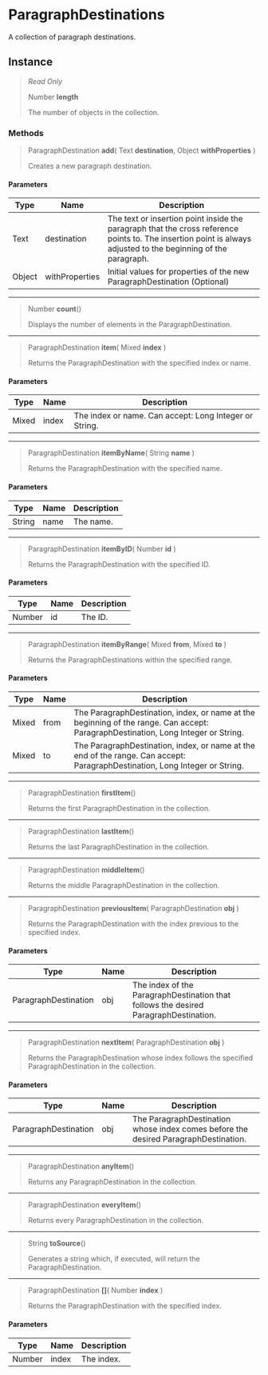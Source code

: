 # ParagraphDestinations
A collection of paragraph destinations.

## Instance
> *Read Only* 
> 
> Number **length** 
>
> The number of objects in the collection.

### Methods
> ParagraphDestination **add**( Text **destination**, Object **withProperties** )
> 
> Creates a new paragraph destination.
#### Parameters
| Type | Name | Description |
|---|---|---|
| Text | destination | The text or insertion point inside the paragraph that the cross reference points to. The insertion point is always adjusted to the beginning of the paragraph. |
| Object | withProperties | Initial values for properties of the new ParagraphDestination (Optional) |

*** 
> Number **count**()
> 
> Displays the number of elements in the ParagraphDestination.
*** 
> ParagraphDestination **item**( Mixed **index** )
> 
> Returns the ParagraphDestination with the specified index or name.
#### Parameters
| Type | Name | Description |
|---|---|---|
| Mixed | index | The index or name. Can accept: Long Integer or String. |

*** 
> ParagraphDestination **itemByName**( String **name** )
> 
> Returns the ParagraphDestination with the specified name.
#### Parameters
| Type | Name | Description |
|---|---|---|
| String | name | The name. |

*** 
> ParagraphDestination **itemByID**( Number **id** )
> 
> Returns the ParagraphDestination with the specified ID.
#### Parameters
| Type | Name | Description |
|---|---|---|
| Number | id | The ID. |

*** 
> ParagraphDestination **itemByRange**( Mixed **from**, Mixed **to** )
> 
> Returns the ParagraphDestinations within the specified range.
#### Parameters
| Type | Name | Description |
|---|---|---|
| Mixed | from | The ParagraphDestination, index, or name at the beginning of the range. Can accept: ParagraphDestination, Long Integer or String. |
| Mixed | to | The ParagraphDestination, index, or name at the end of the range. Can accept: ParagraphDestination, Long Integer or String. |

*** 
> ParagraphDestination **firstItem**()
> 
> Returns the first ParagraphDestination in the collection.
*** 
> ParagraphDestination **lastItem**()
> 
> Returns the last ParagraphDestination in the collection.
*** 
> ParagraphDestination **middleItem**()
> 
> Returns the middle ParagraphDestination in the collection.
*** 
> ParagraphDestination **previousItem**( ParagraphDestination **obj** )
> 
> Returns the ParagraphDestination with the index previous to the specified index.
#### Parameters
| Type | Name | Description |
|---|---|---|
| ParagraphDestination | obj | The index of the ParagraphDestination that follows the desired ParagraphDestination. |

*** 
> ParagraphDestination **nextItem**( ParagraphDestination **obj** )
> 
> Returns the ParagraphDestination whose index follows the specified ParagraphDestination in the collection.
#### Parameters
| Type | Name | Description |
|---|---|---|
| ParagraphDestination | obj | The ParagraphDestination whose index comes before the desired ParagraphDestination. |

*** 
> ParagraphDestination **anyItem**()
> 
> Returns any ParagraphDestination in the collection.
*** 
> ParagraphDestination **everyItem**()
> 
> Returns every ParagraphDestination in the collection.
*** 
> String **toSource**()
> 
> Generates a string which, if executed, will return the ParagraphDestination.
*** 
> ParagraphDestination **[]**( Number **index** )
> 
> Returns the ParagraphDestination with the specified index.
#### Parameters
| Type | Name | Description |
|---|---|---|
| Number | index | The index. |


